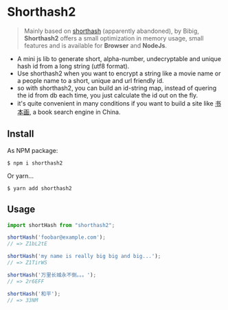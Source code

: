 # Shorthash2

> Mainly based on [shorthash](https://github.com/bibig/node-shorthash) (apparently abandoned), by Bibig, **Shorthash2** offers a small optimization in memory usage, small features and is available for **Browser** and **NodeJs**.

+ A mini js lib to generate short, alpha-number, undecryptable and unique hash id from a long string (utf8 format).
+ Use shorthash2 when you want to encrypt a string like a movie name or a people name to a short, unique and url friendly id.
+ so with shorthash2, you can build an id-string map, instead of quering the id from db each time, you just calculate the id out on the fly. 
+ it's quite convenient in many conditions if you want to build a site like [书本画](http://shubenhua.com), a book search engine in China.

## Install
As NPM package:

`$ npm i shorthash2`

Or yarn...

`$ yarn add shorthash2`

## Usage


```javascript
import shortHash from "shorthash2";

shortHash('foobar@example.com');
// => Z1bL2tE

shortHash('my name is really big big and big...');
// => Z1TirWS

shortHash('万里长城永不倒。。。');
// => 2r6EFF

shortHash('和平');
// => 33NM

```